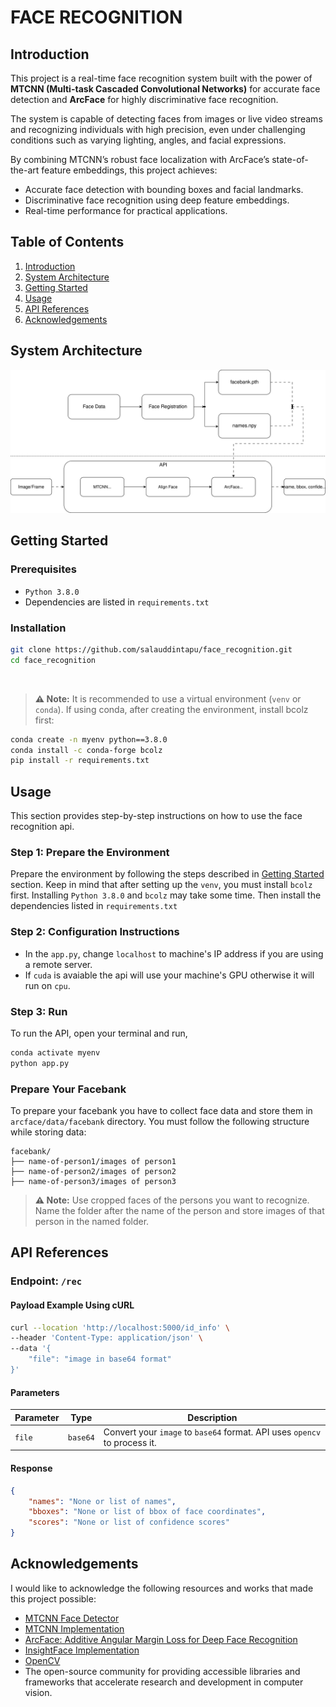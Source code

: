 # FACE RECOGNITION
## Introduction
This project is a real-time face recognition system built with the power of **MTCNN (Multi-task Cascaded Convolutional Networks)** for accurate face detection and **ArcFace** for highly discriminative face recognition.

The system is capable of detecting faces from images or live video streams and recognizing individuals with high precision, even under challenging conditions such as varying lighting, angles, and facial expressions.

By combining MTCNN’s robust face localization with ArcFace’s state-of-the-art feature embeddings, this project achieves:

- Accurate face detection with bounding boxes and facial landmarks.
- Discriminative face recognition using deep feature embeddings.
- Real-time performance for practical applications.

## Table of Contents
1. [Introduction](#introduction)
2. [System Architecture](#system-architecture)
3. [Getting Started](#getting-started)
4. [Usage](#usage)
5. [API References](#api-references)
6. [Acknowledgements](#acknowledgements)

## System Architecture
![System Architecture](assets/face_recognition.svg)

## Getting Started
### Prerequisites
- `Python 3.8.0`
- Dependencies are listed in `requirements.txt`

### Installation
```bash
git clone https://github.com/salauddintapu/face_recognition.git
cd face_recognition
```
<br>

> **⚠️ Note:** It is recommended to use a virtual environment (`venv` or `conda`). If using conda, after creating the environment, install bcolz first:

```bash
conda create -n myenv python==3.8.0
conda install -c conda-forge bcolz
pip install -r requirements.txt
```

## Usage
This section provides step-by-step instructions on how to use the face recognition api.

### Step 1: Prepare the Environment
Prepare the environment by following the steps described in [Getting Started](#getting-started) section. Keep in mind that after setting up the `venv`, you must install `bcolz` first. Installing `Python 3.8.0` and `bcolz` may take some time. Then install the dependencies listed in `requirements.txt`

### Step 2: Configuration Instructions
- In the `app.py`, change `localhost` to machine's IP address if you are using a remote server.
- If `cuda` is avaiable the api will use your machine's GPU otherwise it will run on `cpu`.

### Step 3: Run
To run the API, open your terminal and run,
```bash
conda activate myenv
python app.py
```
### Prepare Your Facebank
To prepare your facebank you have to collect face data and store them in `arcface/data/facebank` directory. You must follow the following structure while storing data:
```
facebank/
├── name-of-person1/images of person1
├── name-of-person2/images of person2
├── name-of-person3/images of person3
```
> **⚠️ Note:** Use cropped faces of the persons you want to recognize. Name the folder after the name of the person and store images of that person in the named folder.

## API References

### Endpoint: `/rec`

#### Payload Example Using cURL
```bash
curl --location 'http://localhost:5000/id_info' \
--header 'Content-Type: application/json' \
--data '{
    "file": "image in base64 format"
}'
```

#### Parameters
| Parameter | Type   | Description                                                         |
|-----------|--------|---------------------------------------------------------------------|
| `file`      | `base64` | Convert your `image` to `base64` format. API uses `opencv` to process it. |

#### Response
```json
{
    "names": "None or list of names",
    "bboxes": "None or list of bbox of face coordinates",
    "scores": "None or list of confidence scores"
}
```

## Acknowledgements

I would like to acknowledge the following resources and works that made this project possible:  

- [MTCNN Face Detector](https://kpzhang93.github.io/MTCNN_face_detection_alignment/)
- [MTCNN Implementation](https://github.com/ipazc/mtcnn)
- [ArcFace: Additive Angular Margin Loss for Deep Face Recognition](https://arxiv.org/abs/1801.07698)
- [InsightFace Implementation](https://github.com/deepinsight/insightface) 
- [OpenCV](https://opencv.org/)
- The open-source community for providing accessible libraries and frameworks that accelerate research and development in computer vision.  

